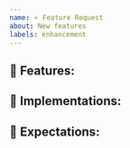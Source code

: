 ```yaml
---
name: ⭐️ Feature Request
about: New features 
labels: enhancement
---
```


<!-- Thank you for your suggestion. It will be reviewed as soon as possible.
-->

## 📌 Features:

<!-- Please let us know what features might be included.
-->

## 📌 Implementations:

<!-- Provide short implementations or include any pull request for this feature.
-->

## 📌 Expectations:

<!-- Please explain why this feature needed.
-->



